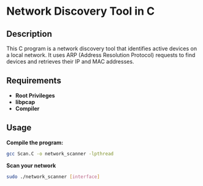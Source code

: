 # Network Discovery Tool in C

## Description

This C program is a network discovery tool that identifies active devices on a local network. It uses ARP (Address Resolution Protocol) requests to find devices and retrieves their IP and MAC addresses.


## Requirements
* **Root Privileges**
* **libpcap** 
* **Compiler**

## Usage

**Compile the program:**

```bash
gcc Scan.C -o network_scanner -lpthread
```

**Scan your network**

```bash
sudo ./network_scanner [interface]
```
